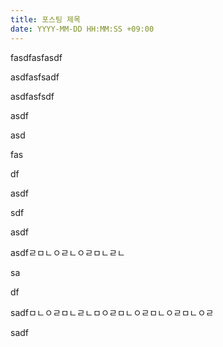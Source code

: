 ```yaml
---
title: 포스팅 제목
date: YYYY-MM-DD HH:MM:SS +09:00
---
```


fasdfasfasdf

asdfasfsadf

asdfasfsdf



asdf

asd

fas

df

asdf



sdf

asdf

asdfㄹㅁㄴㅇㄹㄴㅇㄹㅁㄴㄹㄴ

sa

df

sadfㅁㄴㅇㄹㅁㄴㄹㄴㅁㅇㄹㅁㄴㅇㄹㅁㄴㅇㄹㅁㄴㅇㄹ

sadf

